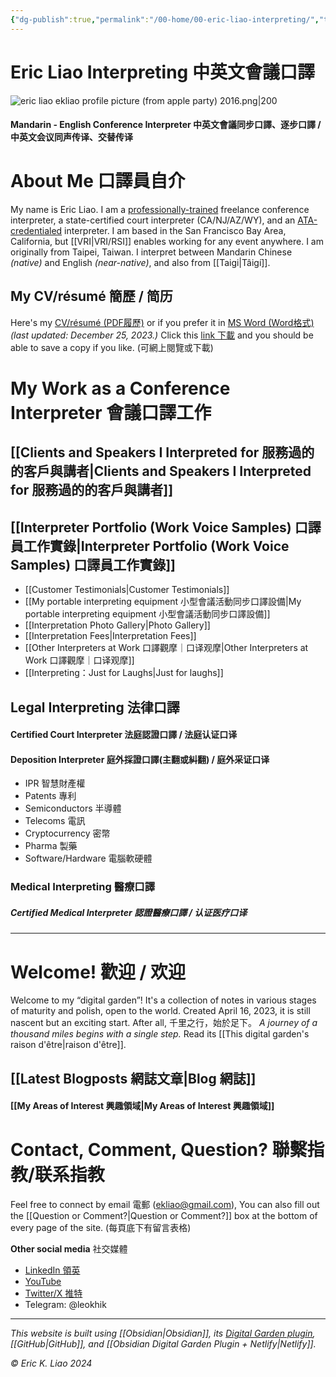 ```yaml
---
{"dg-publish":true,"permalink":"/00-home/00-eric-liao-interpreting/","tags":["gardenEntry"],"noteIcon":"2"}
---
```


# Eric Liao Interpreting 中英文會議口譯


![eric liao ekliao profile picture (from apple party) 2016.png|200](/img/user/_attachments/_OB/eric%20liao%20ekliao%20profile%20picture%20(from%20apple%20party)%202016.png)

#### Mandarin - English Conference Interpreter 中英文會議同步口譯、逐步口譯 / 中英文会议同声传译、交替传译

# About Me 口譯員自介

My name is Eric Liao. I am a [professionally-trained](https://www.middlebury.edu/institute/academics/degree-programs/translation-interpretation) freelance conference interpreter, a state-certified court interpreter (CA/NJ/AZ/WY), and an [ATA-credentialed](https://www.atanet.org/member-center/credentialed-interpreter-designation/) interpreter. I am based in the San Francisco Bay Area, California, but [[VRI\|VRI/RSI]] enables working for any event anywhere. I am originally from Taipei, Taiwan. I interpret between Mandarin Chinese *(native)* and English *(near-native)*, and also from [[Taigi\|Tâigí]].
## My CV/résumé 簡歷 / 简历

Here's my [CV/résumé (PDF履歷)](https://drive.google.com/file/d/16pogaawaG3biydWp-5I7EWvftAxIdXS2/view?usp=sharing) or if you prefer it in [MS Word (Word格式)](https://docs.google.com/document/d/12zf8mFpOTb-kpqiRludS3lwhsa1ZYqrNpDiKmb5qnzA/edit?usp=sharing) *(last updated: December 25, 2023.)* Click this [link 下載](https://drive.google.com/file/d/1q2dJ8xEBhOYocV9xmIbwggp6PHxXJ52H/view?usp=sharing) and you should be able to save a copy if you like. (可網上閱覽或下載)
# My Work as a Conference Interpreter 會議口譯工作

## [[Clients and Speakers I Interpreted for 服務過的的客戶與講者\|Clients and Speakers I Interpreted for 服務過的的客戶與講者]]

## [[Interpreter Portfolio (Work Voice Samples) 口譯員工作實錄\|Interpreter Portfolio (Work Voice Samples) 口譯員工作實錄]]

- [[Customer Testimonials\|Customer Testimonials]]
- [[My portable interpreting equipment 小型會議活動同步口譯設備\|My portable interpreting equipment 小型會議活動同步口譯設備]]
- [[Interpretation Photo Gallery\|Photo Gallery]]
- [[Interpretation Fees\|Interpretation Fees]]
- [[Other Interpreters at Work 口譯觀摩｜口译观摩\|Other Interpreters at Work 口譯觀摩｜口译观摩]]
- [[Interpreting：Just for Laughs\|Just for laughs]]
## Legal Interpreting 法律口譯
#### Certified Court Interpreter 法庭認證口譯 / 法庭认证口译
#### Deposition Interpreter 庭外採證口譯(主翻或糾翻) / 庭外采证口译

- IPR 智慧財產權
- Patents 專利
- Semiconductors 半導體
- Telecoms 電訊
- Cryptocurrency 密幣
- Pharma 製藥
- Software/Hardware 電腦軟硬體
### Medical Interpreting 醫療口譯

##### Certified Medical Interpreter 認證醫療口譯 / 认证医疗口译
---
# Welcome! 歡迎 / 欢迎

Welcome to my “digital garden”! It's a collection of notes in various stages of maturity and polish, open to the world. Created April 16, 2023, it is still nascent but an exciting start. After all, 千里之行，始於足下。 *A journey of a thousand miles begins with a single step.* Read its [[This digital garden's raison d'être\|raison d'être]].
## [[Latest Blogposts 網誌文章\|Blog 網誌]]

#### [[My Areas of Interest 興趣領域\|My Areas of Interest 興趣領域]]

# Contact, Comment, Question? 聯繫指教/联系指教

Feel free to connect by email 電郵 (ekliao@gmail.com), You can also fill out the [[Question or Comment?\|Question or Comment?]] box at the bottom of every page of the site. (每頁底下有留言表格)

**Other social media** 社交媒體
- [LinkedIn 領英](http://linkedin.com/in/ericliaointerpreter)
- [YouTube](https://www.youtube.com/@ericliaointerpreter)
- [Twitter/X 推特](https://twitter.com/eklinterpret)
- Telegram: @leokhik

---
*This website is built using [[Obsidian\|Obsidian]], its [Digital Garden plugin](https://github.com/oleeskild/obsidian-digital-garden), [[GitHub\|GitHub]], and [[Obsidian Digital Garden Plugin + Netlify\|Netlify]].*

*© Eric K. Liao 2024*